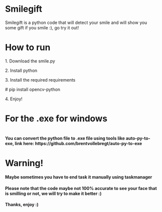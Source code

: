 # Smilegift
Smilegift is a python code that will detect your smile and will show you some gift if you smile :), go try it out!
<br>
<h1>How to run</h1>
<p>1. Download the smile.py</p>
<p>2. Install python</p>
<p>3. Install the required requirements</p>
# pip install opencv-python
<p>4. Enjoy!</p>
<h1>For the .exe for windows<h1>
<h4>You can convert the python file to .exe file using tools like auto-py-to-exe, link here: https://github.com/brentvollebregt/auto-py-to-exe</h4>
<h1>Warning!</h1>
<h4>Maybe sometimes you have to end task it manually using taskmanager</h4>
<h4>Please note that the code maybe not 100% accurate to see your face that is smilling or not, we will try to make it better :)</h4>
<h4>Thanks, enjoy :)</h4>
  
